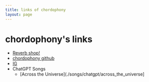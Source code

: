 ```yaml
---
title: links of chordophony
layout: page
---
```

# chordophony's links

- [Reverb shop!](https://reverb.com/shop/bs-gear-4?utm_source=rev-ios-app&utm_medium=ios-share&utm_campaign=shop&utm_content=1231466)
- [chordophony github](http://github.com/chordophony)
- [IG](http://instagram.com/chordophony)
- ChatGPT Songs
  - [Across the Universe](./songs/chatgpt/across_the_universe]
